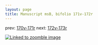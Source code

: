 ```yaml
---
layout: page
title: Manuscript msB, bifolio 171v-172r
---
```


prev: [170v-171r](../170v-171r/) next: [172v-173r](../172v-173r/)



[![Linked to zoomble image](http://www.homermultitext.org/iipsrv?IIIF=/project/homer/pyramidal/deepzoom/hmt/vbbifolio/v1/vb_171v_172r.tif/full/2000,/0/default.jpg)](http://www.homermultitext.org/ict2/?urn=urn:cite2:hmt:vbbifolio.v1:vb_171v_172r)

